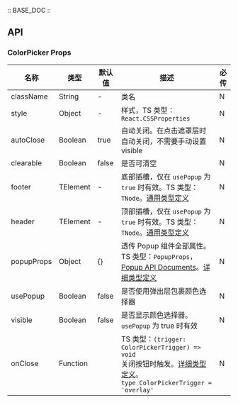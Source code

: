 :: BASE_DOC ::

## API

### ColorPicker Props

名称 | 类型 | 默认值 | 描述 | 必传
-- | -- | -- | -- | --
className | String | - | 类名 | N
style | Object | - | 样式，TS 类型：`React.CSSProperties` | N
autoClose | Boolean | true | 自动关闭。在点击遮罩层时自动关闭，不需要手动设置 visible | N
clearable | Boolean | false | 是否可清空 | N
footer | TElement | - | 底部插槽，仅在 `usePopup` 为 `true` 时有效。TS 类型：`TNode`。[通用类型定义](https://github.com/Tencent/tdesign-mobile-react/blob/develop/src/common.ts) | N
header | TElement | - | 顶部插槽，仅在 `usePopup` 为 `true` 时有效。TS 类型：`TNode`。[通用类型定义](https://github.com/Tencent/tdesign-mobile-react/blob/develop/src/common.ts) | N
popupProps | Object | {} | 透传 Popup 组件全部属性。TS 类型：`PopupProps`，[Popup API Documents](./popup?tab=api)。[详细类型定义](https://github.com/Tencent/tdesign-mobile-react/tree/develop/src/color-picker/type.ts) | N
usePopup | Boolean | false | 是否使用弹出层包裹颜色选择器 | N
visible | Boolean | false | 是否显示颜色选择器。`usePopup` 为 true 时有效 | N
onClose | Function |  | TS 类型：`(trigger: ColorPickerTrigger) => void`<br/>关闭按钮时触发。[详细类型定义](https://github.com/Tencent/tdesign-mobile-react/tree/develop/src/color-picker/type.ts)。<br/>`type ColorPickerTrigger = 'overlay'`<br/> | N

